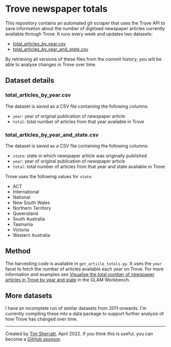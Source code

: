 # Trove newspaper totals

This repository contains an automated git scraper that uses the Trove API to save information about the number of digitised newspaper articles currently available through Trove. It runs every week and updates two datasets:

* [total_articles_by_year.csv](data/total_articles_by_year.csv)
* [total_articles_by_year_and_state.csv](total_articles_by_year_and_state.csv)

By retrieving all versions of these files from the commit history, you will be able to analyse changes in Trove over time.

## Dataset details

### total_articles_by_year.csv

The dataset is saved as a CSV file containing the following columns:

* `year`: year of original publication of newspaper article
* `total`: total number of articles from that year available in Trove

### total_articles_by_year_and_state.csv

The dataset is saved as a CSV file containing the following columns:

* `state`: state in which newspaper article was originally published
* `year`: year of original publication of newspaper article
* `total`: total number of articles from that year and state available in Trove

Trove uses the following values for `state`:

* ACT
* International
* National
* New South Wales
* Northern Territory
* Queensland
* South Australia
* Tasmania
* Victoria
* Western Australia

## Method

The harvesting code is available in `get_article_totals.py`. It uses the `year` facet to fetch the number of articles available each year on Trove. For more information and examples see [Visualise the total number of newspaper articles in Trove by year and state](https://glam-workbench.net/trove-newspapers/#visualise-the-total-number-of-newspaper-articles-in-trove-by-year-and-state) in the GLAM Workbench.

## More datasets

I have an incomplete run of similar datasets from 2011 onwards. I'm currently compiling these into a data package to support further analysis of how Trove has changed over time.

---

Created by [Tim Sherratt](https://timsherratt.org), April 2022. If you think this is useful, you can become a [GitHub sponsor](https://github.com/sponsors/wragge).


